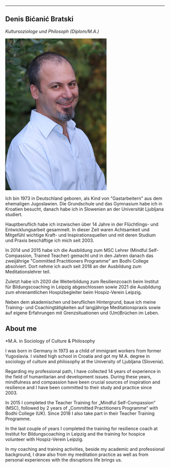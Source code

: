  
---
## Denis Bićanić Bratski
*Kultursoziologe und Philosoph (Diplom/M.A.)*

![Denis Bicanic](/images/denis.jpg)

Ich bin 1973 in Deutschland geboren, als Kind von "Gastarbeitern" aus dem ehemaligen Jugoslawien. Die Grundschule und das Gymnasium habe ich in Kroatien besucht, danach habe ich in Slowenien an der Universität Ljubljana studiert. 

Hauptberuflich habe ich inzwischen über 14 Jahre in der Flüchtlings- und Entwicklungsarbeit gesammelt. In dieser Zeit waren Achtsamkeit und Mitgefühl wichtige Kraft- und Inspirationsquellen und mit deren Studium und Praxis beschäftige ich mich seit 2003. 

In 2014 und 2015 habe ich die Ausbildung zum MSC Lehrer (Mindful Self-Compassion, Trained Teacher) gemacht und in den Jahren danach das zweijährige "Committed Practitioners Programme" am Bodhi College absolviert. Dort nehme ich auch seit 2018 an der Ausbildung zum Meditationslehrer teil.

Zuletzt habe ich 2020 die Weiterbildung zum Resilienzcoach beim Institut für Bildungscoaching in Leipzig abgeschlossen sowie 2021 die Ausbildung zum ehrenamtlichen Hospizbegleiter beim Hospiz-Verein Leipzig.

Neben dem akademischen und beruflichen Hintergrund, baue ich meine Training- und Coachingtätigkeiten auf langjährige Meditationspraxis sowie auf eigene Erfahrungen mit Grenzsituationen und (Um)Brüchen im Leben.

## About me
*M.A. in Sociology of Culture & Philosophy

I was born in Germany in 1973 as a child of immigrant workers from former Yugoslavia. I visited high school in Croatia and got my M.A. degree in sociology of culture and philosophy at the University of Ljubljana (Slovenia).

Regarding my professional path, I have collected 14 years of experience in the field of humanitarian and development issues. During these years, mindfulness and compassion  have been crucial sources of inspiration and resilience and I have been committed to their study and practice since 2003.

In 2015 I completed the Teacher Training for „Mindful Self-Compassion“ (MSC), followed by  2 years of „Committed Practitioners Programme“ with Bodhi College (UK). Since 2018 I also take part in their Teacher Training Programme.

In the last couple of years I completed the training for resilience coach at Institut for Bildungscoaching in Leipzig and the training for hospice volunteer with Hospiz-Verein Leipzig.

In my coaching and training activities, beside my academic and professional background, I draw also from my meditation practice as well as from personal experiences with the disruptions life brings us. 




